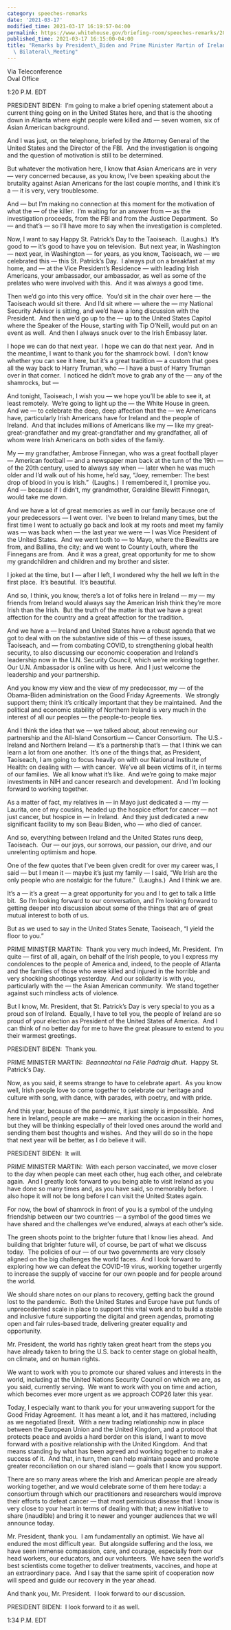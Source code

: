 ```yaml
---
category: speeches-remarks
date: '2021-03-17'
modified_time: 2021-03-17 16:19:57-04:00
permalink: https://www.whitehouse.gov/briefing-room/speeches-remarks/2021/03/17/remarks-by-president-biden-and-prime-minister-martin-of-ireland-before-virtual-bilateral-meeting/
published_time: 2021-03-17 16:15:00-04:00
title: "Remarks by President\_Biden and Prime Minister Martin of Ireland Before Virtual\
  \ Bilateral\_Meeting"
---
```

 
Via Teleconference  
Oval Office  

  
1:20 P.M. EDT  
  
PRESIDENT BIDEN:  I’m going to make a brief opening statement about a
current thing going on in the United States here, and that is the
shooting down in Atlanta where eight people were killed and — seven
women, six of Asian American background.  
  
And I was just, on the telephone, briefed by the Attorney General of the
United States and the Director of the FBI.  And the investigation is
ongoing and the question of motivation is still to be determined.  
  
But whatever the motivation here, I know that Asian Americans are in
very — very concerned because, as you know, I’ve been speaking about the
brutality against Asian Americans for the last couple months, and I
think it’s a — it is very, very troublesome.  
  
And — but I’m making no connection at this moment for the motivation of
what the — of the killer.  I’m waiting for an answer from — as the
investigation proceeds, from the FBI and from the Justice Department. 
So — and that’s — so I’ll have more to say when the investigation is
completed.  
  
Now, I want to say Happy St. Patrick’s Day to the Taoiseach.  (Laughs.) 
It’s good to — it’s good to have you on television.  But next year, in
Washington — next year, in Washington — for years, as you know,
Taoiseach, we — we celebrated this — this St. Patrick’s Day.  I always
put on a breakfast at my home, and — at the Vice President’s Residence —
with leading Irish Americans, your ambassador, our ambassador, as well
as some of the prelates who were involved with this.  And it was always
a good time.   
  
Then we’d go into this very office.  You’d sit in the chair over here —
the Taoiseach would sit there.  And I’d sit where — where the — my
National Security Advisor is sitting, and we’d have a long discussion
with the President.  And then we’d go up to the — up to the United
States Capitol where the Speaker of the House, starting with Tip
O’Neill, would put on an event as well.  And then I always snuck over to
the Irish Embassy later.  
  
I hope we can do that next year.  I hope we can do that next year.  And
in the meantime, I want to thank you for the shamrock bowl.  I don’t
know whether you can see it here, but it’s a great tradition — a custom
that goes all the way back to Harry Truman, who — I have a bust of Harry
Truman over in that corner.  I noticed he didn’t move to grab any of the
— any of the shamrocks, but —  
  
And tonight, Taoiseach, I wish you — we hope you’ll be able to see it,
at least remotely.  We’re going to light up the — the White House in
green.  And we — to celebrate the deep, deep affection that the — we
Americans have, particularly Irish Americans have for Ireland and the
people of Ireland.  And that includes millions of Americans like my —
like my great-great-grandfather and my great-grandfather and my
grandfather, all of whom were Irish Americans on both sides of the
family.  
  
My — my grandfather, Ambrose Finnegan, who was a great football player —
American football — and a newspaper man back at the turn of the 19th —
of the 20th century, used to always say when — later when he was much
older and I’d walk out of his home, he’d say, “Joey, remember: The best
drop of blood in you is Irish.”  (Laughs.)  I remembered it, I promise
you.  And — because if I didn’t, my grandmother, Geraldine Blewitt
Finnegan, would take me down.  
  
And we have a lot of great memories as well in our family because one of
your predecessors — I went over.  I’ve been to Ireland many times, but
the first time I went to actually go back and look at my roots and meet
my family was — was back when — the last year we were — I was Vice
President of the United States.  And we went both to — to Mayo, where
the Blewitts are from, and Ballina, the city; and we went to County
Louth, where the Finnegans are from.  And it was a great, great
opportunity for me to show my grandchildren and children and my brother
and sister.  
  
I joked at the time, but I — after I left, I wondered why the hell we
left in the first place.  It’s beautiful.  It’s beautiful.   
  
And so, I think, you know, there’s a lot of folks here in Ireland — my —
my friends from Ireland would always say the American Irish think
they’re more Irish than the Irish.  But the truth of the matter is that
we have a great affection for the country and a great affection for the
tradition.    
  
And we have a — Ireland and United States have a robust agenda that we
got to deal with on the substantive side of this — of these issues,
Taoiseach, and — from combating COVID, to strengthening global health
security, to also discussing our economic cooperation and Ireland’s
leadership now in the U.N. Security Council, which we’re working
together.  Our U.N. Ambassador is online with us here.  And I just
welcome the leadership and your partnership.   
  
And you know my view and the view of my predecessor, my — of the
Obama-Biden administration on the Good Friday Agreements.  We strongly
support them; think it’s critically important that they be maintained. 
And the political and economic stability of Northern Ireland is very
much in the interest of all our peoples — the people-to-people ties.   
  
And I think the idea that we — we talked about, about renewing our
partnership and the All-Island Consortium — Cancer Consortium.  The
U.S.-Ireland and Northern Ireland — it’s a partnership that’s — that I
think we can learn a lot from one another.  It’s one of the things that,
as President, Taoiseach, I am going to focus heavily on with our
National Institute of Health: on dealing with — with cancer.  We’ve all
been victims of it, in terms of our families.  We all know what it’s
like.  And we’re going to make major investments in NIH and cancer
research and development.  And I’m looking forward to working
together.   
  
As a matter of fact, my relatives in — in Mayo just dedicated a — my —
Laurita, one of my cousins, headed up the hospice effort for cancer —
not just cancer, but hospice in — in Ireland.  And they just dedicated a
new significant facility to my son Beau Biden, who — who died of
cancer.   
  
And so, everything between Ireland and the United States runs deep,
Taoiseach.  Our — our joys, our sorrows, our passion, our drive, and our
unrelenting optimism and hope.  
  
One of the few quotes that I’ve been given credit for over my career
was, I said — but I mean it — maybe it’s just my family — I said, “We
Irish are the only people who are nostalgic for the future.”  (Laughs.) 
And I think we are.   
  
It’s a — it’s a great — a great opportunity for you and I to get to talk
a little bit.  So I’m looking forward to our conversation, and I’m
looking forward to getting deeper into discussion about some of the
things that are of great mutual interest to both of us.  
  
But as we used to say in the United States Senate, Taoiseach, “I yield
the floor to you.”  
  
PRIME MINISTER MARTIN:  Thank you very much indeed, Mr. President.  I’m
quite — first of all, again, on behalf of the Irish people, to you I
express my condolences to the people of America and, indeed, to the
people of Atlanta and the families of those who were killed and injured
in the horrible and very shocking shootings yesterday.  And our
solidarity is with you, particularly with the — the Asian American
community.  We stand together against such mindless acts of violence.  
  
But I know, Mr. President, that St. Patrick’s Day is very special to you
as a proud son of Ireland.  Equally, I have to tell you, the people of
Ireland are so proud of your election as President of the United States
of America.  And I can think of no better day for me to have the great
pleasure to extend to you their warmest greetings.   
  
PRESIDENT BIDEN:  Thank you.  
  
PRIME MINISTER MARTIN:  *Beannachtaí na Féile Pádraig dhuit*.  Happy St.
Patrick’s Day.  
  
Now, as you said, it seems strange to have to celebrate apart.  As you
know well, Irish people love to come together to celebrate our heritage
and culture with song, with dance, with parades, with poetry, and with
pride.   
  
And this year, because of the pandemic, it just simply is impossible. 
And here in Ireland, people are make — are marking the occasion in their
homes, but they will be thinking especially of their loved ones around
the world and sending them best thoughts and wishes.  And they will do
so in the hope that next year will be better, as I do believe it will.  
  
PRESIDENT BIDEN:  It will.  
  
PRIME MINISTER MARTIN:  With each person vaccinated, we move closer to
the day when people can meet each other, hug each other, and celebrate
again.  And I greatly look forward to you being able to visit Ireland as
you have done so many times and, as you have said, so memorably before. 
I also hope it will not be long before I can visit the United States
again.  
  
For now, the bowl of shamrock in front of you is a symbol of the undying
friendship between our two countries — a symbol of the good times we
have shared and the challenges we’ve endured, always at each other’s
side.  
  
The green shoots point to the brighter future that I know lies ahead. 
And building that brighter future will, of course, be part of what we
discuss today.  The policies of our — of our two governments are very
closely aligned on the big challenges the world faces.  And I look
forward to exploring how we can defeat the COVID-19 virus, working
together urgently to increase the supply of vaccine for our own people
and for people around the world.  
  
We should share notes on our plans to recovery, getting back the ground
lost to the pandemic.  Both the United States and Europe have put funds
of unprecedented scale in place to support this vital work and to build
a stable and inclusive future supporting the digital and green agendas,
promoting open and fair rules-based trade, delivering greater equality
and opportunity.   
  
Mr. President, the world has rightly taken great heart from the steps
you have already taken to bring the U.S. back to center stage on global
health, on climate, and on human rights.  
  
We want to work with you to promote our shared values and interests in
the world, including at the United Nations Security Council on which we
are, as you said, currently serving.  We want to work with you on time
and action, which becomes ever more urgent as we approach COP26 later
this year.  
  
Today, I especially want to thank you for your unwavering support for
the Good Friday Agreement.  It has meant a lot, and it has mattered,
including as we negotiated Brexit.  With a new trading relationship now
in place between the European Union and the United Kingdom, and a
protocol that protects peace and avoids a hard border on this island, I
want to move forward with a positive relationship with the United
Kingdom.  And that means standing by what has been agreed and working
together to make a success of it.  And that, in turn, then can help
maintain peace and promote greater reconciliation on our shared island —
goals that I know you support.  
  
There are so many areas where the Irish and American people are already
working together, and we would celebrate some of them here today: a
consortium through which our practitioners and researchers would improve
their efforts to defeat cancer — that most pernicious disease that I
know is very close to your heart in terms of dealing with that; a new
initiative to share (inaudible) and bring it to newer and younger
audiences that we will announce today.  
  
Mr. President, thank you.  I am fundamentally an optimist. We have all
endured the most difficult year.  But alongside suffering and the loss,
we have seen immense compassion, care, and courage, especially from our
head workers, our educators, and our volunteers.  We have seen the
world’s best scientists come together to deliver treatments, vaccines,
and hope at an extraordinary pace.  And I say that the same spirit of
cooperation now will speed and guide our recovery in the year ahead.   
  
And thank you, Mr. President.  I look forward to our discussion.  
  
PRESIDENT BIDEN:  I look forward to it as well.  
  
1:34 P.M. EDT
